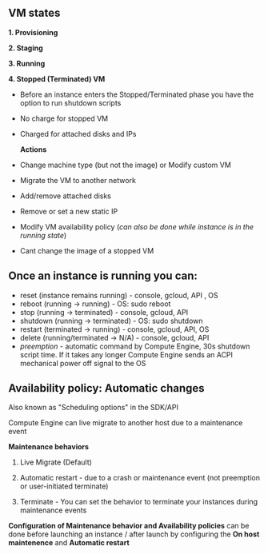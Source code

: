 ## VM states

**1. Provisioning**

**2. Staging**

**3. Running**

**4. Stopped (Terminated) VM**
- Before an instance enters the Stopped/Terminated phase you have the option to run shutdown scripts
- No charge for stopped VM
- Charged for attached disks and IPs

  **Actions**
 
- Change machine type (but not the image) or Modify custom VM
- Migrate the VM to another network
- Add/remove attached disks
- Remove or set a new static IP
- Modify VM availability policy (*can also be done while instance is in the running state*)
- Cant change the image of a stopped VM

## Once an instance is running you can:

- reset (instance remains running) - console, gcloud, API , OS
- reboot (running -> running) - OS: sudo reboot
- stop (running -> terminated) - console, gcloud, API
- shutdown (running -> terminated) - OS: sudo shutdown
- restart (terminated -> running) - console, gcloud, API, OS
- delete (running/terminated -> N/A) - console, gcloud, API
- *preemption* - automatic command by Compute Engine, 30s shutdown script time. If it takes any longer Compute Engine sends an ACPI mechanical power off signal to the OS

## Availability policy: Automatic changes

Also known as "Scheduling options" in the SDK/API

Compute Engine can live migrate to another host due to a maintenance event

**Maintenance behaviors**

1. Live Migrate (Default)

2. Automatic restart - due to a crash or maintenance event (not preemption or  user-initiated terminate)

3. Terminate - You can set the behavior to terminate your instances during maintenance events 

**Configuration of Maintenance behavior and Availability policies** can be done before launching an instance / after launch
by configuring the **On host maintenence** and **Automatic restart**
